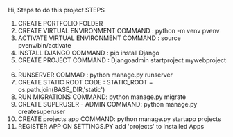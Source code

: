 Hi, Steps to do this project
STEPS
1. CREATE PORTFOLIO FOLDER
2. CREATE VIRTUAL ENVIRONMENT
COMMAND : python -m venv pvenv
3. ACTIVATE VIRTUAL ENVIRONMENT
COMMAND : source pvenv/bin/activate
4. INSTALL DJANGO
COMMAND : pip install Django
5. CREATE PROJECT
COMMAND : Djangoadmin startproject mywebproject .
6. RUNSERVER
COMMAD : python manage.py runserver
7. CREATE STATIC ROOT 
CODE : STATIC_ROOT = os.path.join(BASE_DIR,'static')
8. RUN MIGRATIONS
COMMAND: python manage.py migrate 
9. CREATE SUPERUSER - ADMIN
COMMAND: python manage.py createsuperuser
10. CREATE projects app
COMMAND: python manage.py startapp projects
11. REGISTER APP ON SETTINGS.PY
add 'projects' to Installed Apps